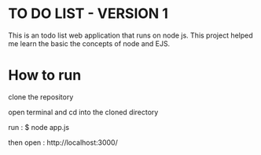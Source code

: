 # TO DO LIST - VERSION 1

This is an todo list web application that runs on node js. This project helped me learn the basic the concepts of node and EJS.

# How to run

clone the repository

open terminal and cd into the cloned directory

run :
$ node app.js

then open : http://localhost:3000/

